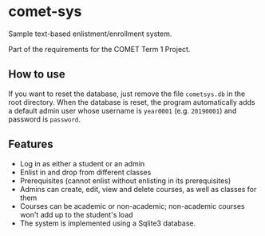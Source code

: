 # comet-sys
Sample text-based enlistment/enrollment system.

Part of the requirements for the COMET Term 1 Project.

## How to use

If you want to reset the database, just remove the file `cometsys.db` in the
root directory. When the database is reset, the program automatically adds a
default admin user whose username is `year0001` (e.g. `20190001`) and password
is `password`.

## Features

* Log in as either a student or an admin
* Enlist in and drop from different classes
* Prerequisites (cannot enlist without enlisting in its prerequisites)
* Admins can create, edit, view and delete courses, as well as classes for them
* Courses can be academic or non-academic; non-academic courses won't add up to
  the student's load
* The system is implemented using a Sqlite3 database.
